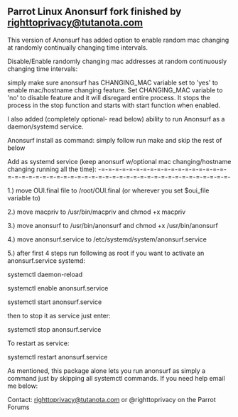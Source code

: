 Parrot Linux Anonsurf fork finished by righttoprivacy@tutanota.com
-------------------------------------------------------------------

This version of Anonsurf has added option to enable random mac changing at randomly continually changing time intervals.

Disable/Enable randomly changing mac addresses at random continuously changing time intervals:

simply make sure anonsurf has CHANGING_MAC variable set to 'yes' to enable mac/hostname changing feature. Set CHANGING_MAC 
variable to 'no' to disable feature and it will disregard entire process. It stops the process in the stop function and starts 
with start function when enabled.

I also added (completely optional- read below) ability to run Anonsurf as a daemon/systemd service.

Anonsurf install as command: simply follow run make and skip the rest of below

Add as systemd service (keep anonsurf w/optional mac changing/hostname changing running all the time): 
-=-=-=-=-=-=-=-=-=-=-=-=-=-=-=-=-=-=-=-=-=-=-=-=-=-=-=-=-=-=-=-=-=-=-=-=-=-=-=-=-=-=-=-=-=-=-=-=-=-=-

1.) move OUI.final file to /root/OUI.final (or wherever you set $oui_file variable to)

2.) move macpriv to /usr/bin/macpriv and chmod +x macpriv

3.) move anonsurf to /usr/bin/anonsurf and chmod +x /usr/bin/anonsurf

4.) move anonsurf.service to /etc/systemd/system/anonsurf.service

5.) after first 4 steps run following as root if you want to activate
    an anonsurf.service systemd:

systemctl daemon-reload

systemctl enable anonsurf.service

systemctl start anonsurf.service

then to stop it as service just enter:

systemctl stop anonsurf.service

To restart as service:

systemctl restart anonsurf.service

As mentioned, this package alone lets you run anonsurf as simply a command just by skipping
all systemctl commands. If you need help email me below:

Contact: righttoprivacy@tutanota.com or @righttoprivacy on the Parrot Forums
